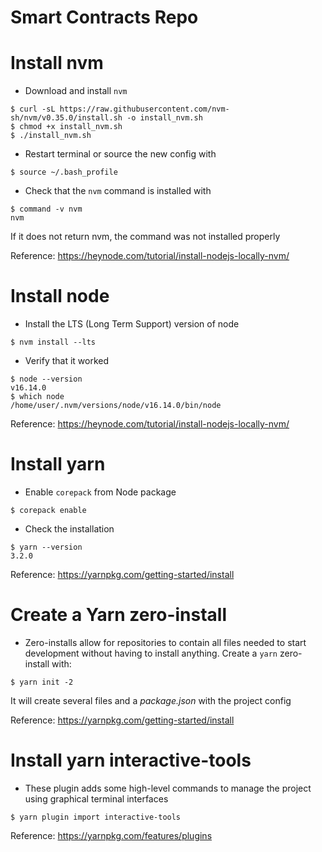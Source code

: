 # Smart Contracts Repo

# Install nvm

- Download and install `nvm`

```
$ curl -sL https://raw.githubusercontent.com/nvm-sh/nvm/v0.35.0/install.sh -o install_nvm.sh
$ chmod +x install_nvm.sh
$ ./install_nvm.sh
```

- Restart terminal or source the new config with

```
$ source ~/.bash_profile
```

- Check that the `nvm` command is installed with

```
$ command -v nvm
nvm
```

If it does not return nvm, the command was not installed properly

Reference: https://heynode.com/tutorial/install-nodejs-locally-nvm/

# Install node

- Install the LTS (Long Term Support) version of node

```
$ nvm install --lts
```

- Verify that it worked

```
$ node --version
v16.14.0
$ which node
/home/user/.nvm/versions/node/v16.14.0/bin/node
```

Reference: https://heynode.com/tutorial/install-nodejs-locally-nvm/

# Install yarn

- Enable `corepack` from Node package

```
$ corepack enable
```

- Check the installation

```
$ yarn --version
3.2.0
```

Reference: https://yarnpkg.com/getting-started/install

# Create a Yarn zero-install

- Zero-installs allow for repositories to contain all files needed to start development without having to install anything. Create a `yarn` zero-install with:

```
$ yarn init -2
```

It will create several files and a _package.json_ with the project config

Reference: https://yarnpkg.com/getting-started/install

# Install yarn interactive-tools

- These plugin adds some high-level commands to manage the project using graphical terminal interfaces

```
$ yarn plugin import interactive-tools
```

Reference: https://yarnpkg.com/features/plugins
